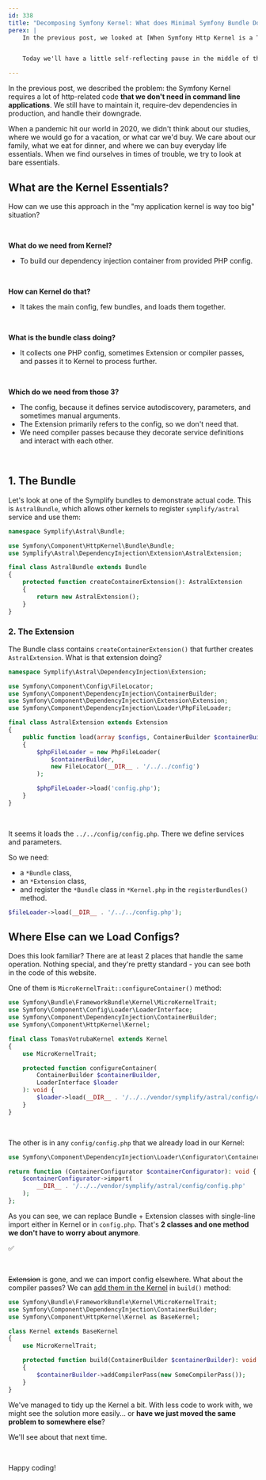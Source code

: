 ```yaml
---
id: 338
title: "Decomposing Symfony Kernel: What does Minimal Symfony Bundle Do"
perex: |
    In the previous post, we looked at [When Symfony Http Kernel is a Too Big Hammer to Use](/blog/when-symfony-http-kernel-is-too-big-hammer-to-use). We talked about the enormous content this package provides, but we don't need it.


    Today we'll have a little self-reflecting pause in the middle of the 4-post journey. We'll look at the main glue in Symfony Kernel - the Bundle. **Can we find a way to decompose it and use it without Kernel?**

---
```


In the previous post, we described the problem: the Symfony Kernel requires a lot of http-related code **that we don't need in command line applications**. We still have to maintain it, require-dev dependencies in production, and handle their downgrade.

When a pandemic hit our world in 2020, we didn't think about our studies, where we would go for a vacation, or what car we'd buy. We care about our family, what we eat for dinner, and where we can buy everyday life essentials. When we find ourselves in times of trouble, we try to look at bare essentials.

## What are the Kernel Essentials?

How can we use this approach in the "my application kernel is way too big" situation?

<br>

**What do we need from Kernel?**
* To build our dependency injection container from provided PHP config.

<br>

**How can Kernel do that?**
* It takes the main config, few bundles, and loads them together.

<br>

**What is the bundle class doing?**
* It collects one PHP config, sometimes Extension or compiler passes, and passes it to Kernel to process further.

<br>

**Which do we need from those 3?**
* The config, because it defines service autodiscovery, parameters, and sometimes manual arguments.
* The Extension primarily refers to the config, so we don't need that.
* We need compiler passes because they decorate service definitions and interact with each other.

<br>

## 1. The Bundle

Let's look at one of the Symplify bundles to demonstrate actual code. This is `AstralBundle`, which allows other kernels to register `symplify/astral` service and use them:

```php
namespace Symplify\Astral\Bundle;

use Symfony\Component\HttpKernel\Bundle\Bundle;
use Symplify\Astral\DependencyInjection\Extension\AstralExtension;

final class AstralBundle extends Bundle
{
    protected function createContainerExtension(): AstralExtension
    {
        return new AstralExtension();
    }
}
```

### 2. The Extension

The Bundle class contains `createContainerExtension()` that further creates `AstralExtension`. What is that extension doing?

```php
namespace Symplify\Astral\DependencyInjection\Extension;

use Symfony\Component\Config\FileLocator;
use Symfony\Component\DependencyInjection\ContainerBuilder;
use Symfony\Component\DependencyInjection\Extension\Extension;
use Symfony\Component\DependencyInjection\Loader\PhpFileLoader;

final class AstralExtension extends Extension
{
    public function load(array $configs, ContainerBuilder $containerBuilder): void
    {
        $phpFileLoader = new PhpFileLoader(
            $containerBuilder,
            new FileLocator(__DIR__ . '/../../config')
        );

        $phpFileLoader->load('config.php');
    }
}
```

<br>

It seems it loads the `../../config/config.php`. There we define services and parameters.

So we need:
* a `*Bundle` class,
* an `*Extension` class,
* and register the `*Bundle` class in `*Kernel.php` in the `registerBundles()` method.

```php
$fileLoader->load(__DIR__ . '/../../config.php');
```

## Where Else can we Load Configs?

Does this look familiar? There are at least 2 places that handle the same operation. Nothing special, and they're pretty standard - you can see both in the code of this website.

One of them is `MicroKernelTrait::configureContainer()` method:

```php
use Symfony\Bundle\FrameworkBundle\Kernel\MicroKernelTrait;
use Symfony\Component\Config\Loader\LoaderInterface;
use Symfony\Component\DependencyInjection\ContainerBuilder;
use Symfony\Component\HttpKernel\Kernel;

final class TomasVotrubaKernel extends Kernel
{
    use MicroKernelTrait;

    protected function configureContainer(
        ContainerBuilder $containerBuilder,
        LoaderInterface $loader
    ): void {
        $loader->load(__DIR__ . '/../../vendor/symplify/astral/config/config.php');
    }
}
```

<br>

The other is in any `config/config.php` that we already load in our Kernel:

```php
use Symfony\Component\DependencyInjection\Loader\Configurator\ContainerConfigurator;

return function (ContainerConfigurator $containerConfigurator): void {
    $containerConfigurator->import(
        __DIR__ . '/../../vendor/symplify/astral/config/config.php'
    );
};
```

As you can see, we can replace Bundle + Extension classes with single-line import either in Kernel or in `config.php`. That's **2 classes and one method we don't have to worry about anymore**.

<p class="text-success pt-3 pb-3">
    ✅
</p>

<br>

~~Extension~~ is gone, and we can import config elsewhere. What about the compiler passes? We can [add them in the Kernel](https://symfony.com/doc/current/service_container/compiler_passes.html) in `build()` method:

```php
use Symfony\Bundle\FrameworkBundle\Kernel\MicroKernelTrait;
use Symfony\Component\DependencyInjection\ContainerBuilder;
use Symfony\Component\HttpKernel\Kernel as BaseKernel;

class Kernel extends BaseKernel
{
    use MicroKernelTrait;

    protected function build(ContainerBuilder $containerBuilder): void
    {
        $containerBuilder->addCompilerPass(new SomeCompilerPass());
    }
}
```

We've managed to tidy up the Kernel a bit. With less code to work with, we might see the solution more easily... or **have we just moved the same problem to somewhere else**?

We'll see about that next time.

<br>

Happy coding!
